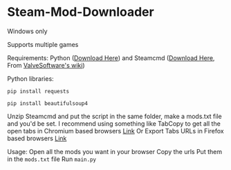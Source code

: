 # Steam-Mod-Downloader

Windows only

Supports multiple games

Requirements: Python ([Download Here](https://www.python.org/downloads/)) and Steamcmd ([Download Here](https://steamcdn-a.akamaihd.net/client/installer/steamcmd.zip), From [ValveSoftware's wiki](https://developer.valvesoftware.com/wiki/SteamCMD))

Python libraries: 
```
pip install requests 
```
```
pip install beautifulsoup4
```

Unzip Steamcmd and put the script in the same folder, make a mods.txt file and you'd be set. I recommend using something like TabCopy to get all the open tabs in Chromium based browsers [Link](https://chrome.google.com/webstore/detail/tabcopy/micdllihgoppmejpecmkilggmaagfdmb) Or Export Tabs URLs in Firefox based browsers [Link](https://addons.mozilla.org/en-US/firefox/addon/export-tabs-urls-and-titles/)


Usage:
Open all the mods you want in your browser
Copy the urls
Put them in the `mods.txt` file
Run `main.py`
